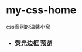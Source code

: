 # my-css-home
css案例的温馨小窝
- ### 荧光边框 [预览](https://blackcodingcat.github.io/my-css-home/1%E3%80%81%E8%8D%A7%E5%85%89%E8%BE%B9%E6%A1%86/html/index.html)
